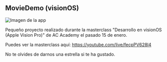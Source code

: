 ## MovieDemo (visionOS)

![Imagen de la app](https://pbs.twimg.com/media/GD-Y6YUW4AA07d_?format=jpg&name=4096x4096)

Pequeño proyecto realizado durante la masterclass "Desarrollo en visionOS (Apple Vision Pro)" de AC Academy el pasado 15 de enero.

Puedes ver la masterclass aquí: https://youtube.com/live/fecpPV628l4

No te olvides de darnos una estrella si te ha gustado.
